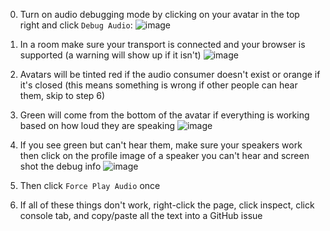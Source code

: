 0. Turn on audio debugging mode by clicking on your avatar in the top right and click `Debug Audio`:
![image](https://user-images.githubusercontent.com/7872329/116554048-5d73f600-a8c0-11eb-9f0c-bfae58530f75.png)
1. In a room make sure your transport is connected and your browser is supported (a warning will show up if it isn't)
![image](https://user-images.githubusercontent.com/7872329/116554680-1803f880-a8c1-11eb-9535-aa89d2f424ca.png)
2. Avatars will be tinted red if the audio consumer doesn't exist or orange if it's closed (this means something is wrong if other people can hear them, skip to step 6)
3. Green will come from the bottom of the avatar if everything is working based on how loud they are speaking
![image](https://user-images.githubusercontent.com/7872329/116556759-6e723680-a8c3-11eb-913c-7506d875ac30.png)

4. If you see green but can't hear them, make sure your speakers work then click on the profile image of a speaker you can't hear and screen shot the debug info
![image](https://user-images.githubusercontent.com/7872329/116554578-f86cd000-a8c0-11eb-883c-3a66a94eb61e.png)
5. Then click `Force Play Audio` once
6. If all of these things don't work, right-click the page, click inspect, click console tab, and copy/paste all the text into a GitHub issue
